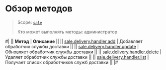 # Обзор методов

> Scope: [`sale`](../../../scopes/permissions.md)
>
> Кто может выполнять методы: администратор

#|
|| **Метод** | **Описание** ||
|| [sale.delivery.handler.add](./sale-delivery-handler-add.md) | Добавляет обработчик службы  доставки ||
|| [sale.delivery.handler.update](./sale-delivery-handler-update.md) | Обновляет обработчик службы доставки ||
|| [sale.delivery.handler.delete](./sale-delivery-handler-delete.md) | Удаляет обработчик службы доставки ||
|| [sale.delivery.handler.list](./sale-delivery-handler-list.md) | Получает список обработчиков служб доставки ||
|#